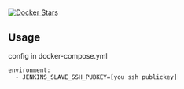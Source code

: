 #

[![Docker Stars](https://img.shields.io/docker/stars/_/ubuntu.svg)](https://hub.docker.com/r/lotosbin/docker-jenkins-slave-android-react-native/)

## Usage
config in docker-compose.yml 
```
environment:
  - JENKINS_SLAVE_SSH_PUBKEY=[you ssh publickey]
```
